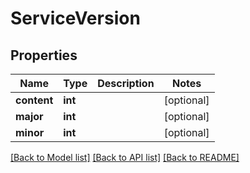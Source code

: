 # ServiceVersion

## Properties
Name | Type | Description | Notes
------------ | ------------- | ------------- | -------------
**content** | **int** |  | [optional] 
**major** | **int** |  | [optional] 
**minor** | **int** |  | [optional] 

[[Back to Model list]](../README.md#documentation-for-models) [[Back to API list]](../README.md#documentation-for-api-endpoints) [[Back to README]](../README.md)

